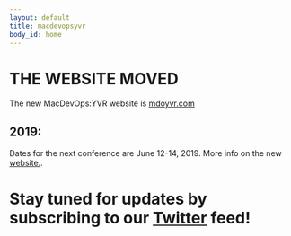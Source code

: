```yaml
---
layout: default
title: macdevopsyvr
body_id: home
---
```


# THE WEBSITE MOVED

The new MacDevOps:YVR website is <a href="https://mdoyvr.com">mdoyvr.com</a>

## 2019:

Dates for the next conference are June 12-14, 2019. More info on the new <a href="https://mdoyvr.com">website.</a>.






# Stay tuned for updates by subscribing to our [Twitter](https://twitter.com/intent/follow?&screen_name=MacDevOpsYVR) feed!

